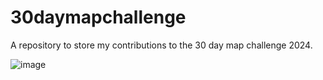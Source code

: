 # 30daymapchallenge
A repository to store my contributions to the 30 day map challenge 2024. 

![image](https://github.com/user-attachments/assets/1a45a752-601d-4405-929b-d706c044355b)
